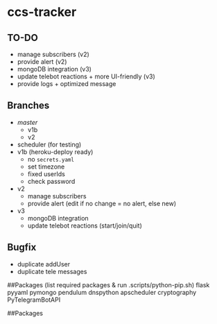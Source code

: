 # ccs-tracker

## TO-DO

- manage subscribers (v2)
- provide alert (v2)
- mongoDB integration (v3)
- update telebot reactions + more UI-friendly (v3)
- provide logs + optimized message

## Branches

- _master_
  - v1b
  - v2
- scheduler (for testing)
- v1b (heroku-deploy ready)
  - no `secrets.yaml`
  - set timezone
  - fixed userIds
  - check password
- v2
  - manage subscribers
  - provide alert (edit if no change = no alert, else new)
- v3
  - mongoDB integration
  - update telebot reactions (start/join/quit)

## Bugfix

- duplicate addUser
- duplicate tele messages

##Packages (list required packages & run .scripts/python-pip.sh)
flask
pyyaml
pymongo
pendulum
dnspython
apscheduler
cryptography
PyTelegramBotAPI

##Packages
